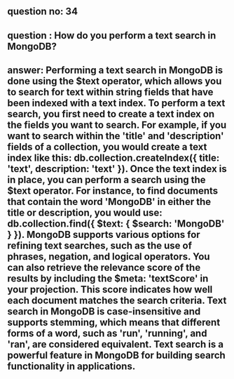 
## question no: 34

## question : How do you perform a text search in MongoDB?

## answer: Performing a text search in MongoDB is done using the $text operator, which allows you to search for text within string fields that have been indexed with a text index. To perform a text search, you first need to create a text index on the fields you want to search. For example, if you want to search within the 'title' and 'description' fields of a collection, you would create a text index like this: db.collection.createIndex({ title: 'text', description: 'text' }). Once the text index is in place, you can perform a search using the $text operator. For instance, to find documents that contain the word 'MongoDB' in either the title or description, you would use: db.collection.find({ $text: { $search: 'MongoDB' } }). MongoDB supports various options for refining text searches, such as the use of phrases, negation, and logical operators. You can also retrieve the relevance score of the results by including the $meta: 'textScore' in your projection. This score indicates how well each document matches the search criteria. Text search in MongoDB is case-insensitive and supports stemming, which means that different forms of a word, such as 'run', 'running', and 'ran', are considered equivalent. Text search is a powerful feature in MongoDB for building search functionality in applications.
      